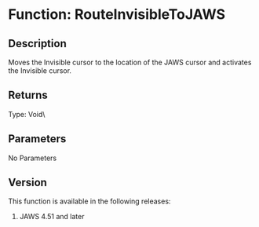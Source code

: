 # Function: RouteInvisibleToJAWS

## Description

Moves the Invisible cursor to the location of the JAWS cursor and
activates the Invisible cursor.

## Returns

Type: Void\

## Parameters

No Parameters

## Version

This function is available in the following releases:

1.  JAWS 4.51 and later
